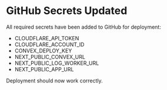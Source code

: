 # GitHub Secrets Updated

All required secrets have been added to GitHub for deployment:
- CLOUDFLARE_API_TOKEN
- CLOUDFLARE_ACCOUNT_ID  
- CONVEX_DEPLOY_KEY
- NEXT_PUBLIC_CONVEX_URL
- NEXT_PUBLIC_LOG_WORKER_URL
- NEXT_PUBLIC_APP_URL

Deployment should now work correctly.
